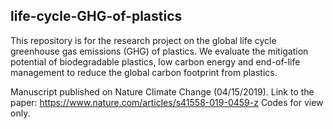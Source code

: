 ## life-cycle-GHG-of-plastics
This repository is for the research project on the global life cycle greenhouse gas emissions (GHG) of plastics. 
We evaluate the mitigation potential of biodegradable plastics, low carbon energy and end-of-life management to reduce the global carbon footprint from plastics.

Manuscript published on Nature Climate Change (04/15/2019). 
Link to the paper: https://www.nature.com/articles/s41558-019-0459-z
Codes for view only. 

